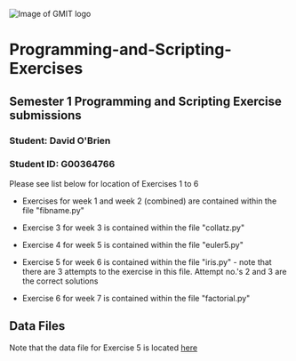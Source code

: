 ![Image of GMIT logo](https://3m20wtf9vk-flywheel.netdna-ssl.com/wp-content/uploads/2011/12/gmitlogo.jpg)

# Programming-and-Scripting-Exercises

## Semester 1 Programming and Scripting Exercise submissions

### Student:    David O'Brien
### Student ID: G00364766

Please see list below for location of Exercises 1 to 6

* Exercises for week 1 and week 2 (combined) are contained within the file "fibname.py"

* Exercise 3 for week 3 is contained within the file "collatz.py"

* Exercise 4 for week 5 is contained within the file "euler5.py"

* Exercise 5 for week 6 is contained within the file "iris.py" - note that there are 3 attempts to the exercise in this file.  Attempt no.'s 2 and 3 are the correct solutions

* Exercise 6 for week 7 is contained within the file "factorial.py"

## Data Files

Note that the data file for Exercise 5 is located [here](https://github.com/davidobrien1/Programming-and-Scripting-Exercises/tree/master/Data)